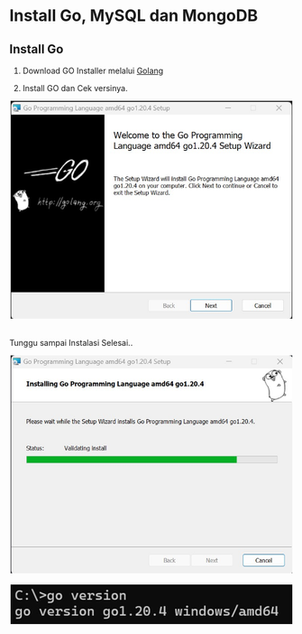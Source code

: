 # Install Go, MySQL dan MongoDB

## Install Go 
1. Download GO Installer melalui [Golang](https://golang.org/doc/install)

2. Install GO dan Cek versinya.
<div align="center"><img src="gambar/latihan/1.jpg" width="500px"></div><br>

Tunggu sampai Instalasi Selesai..
<div align="center"><img src="gambar/latihan/wait.jpg" width="500px"></div><br>

<div align="center"><img src="gambar/latihan/2 version.jpg" width="500px"></div><br>
